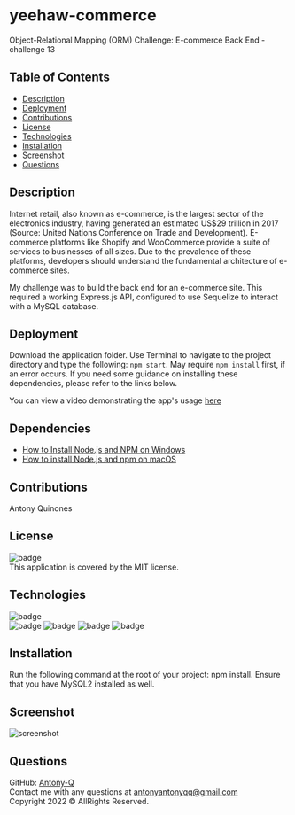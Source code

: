# yeehaw-commerce
Object-Relational Mapping (ORM) Challenge: E-commerce Back End - challenge 13

## Table of Contents
- [Description](#description)  
- [Deployment](#deployment)  
- [Contributions](#contributions)  
- [License](#license)  
- [Technologies](#technologies)  
- [Installation](#installation) 
- [Screenshot](#screenshot)
- [Questions](#questions)  
  
## Description
Internet retail, also known as e-commerce, is the largest sector of the electronics industry, having generated an estimated US$29 trillion in 2017 (Source: United Nations Conference on Trade and Development). E-commerce platforms like Shopify and WooCommerce provide a suite of services to businesses of all sizes. Due to the prevalence of these platforms, developers should understand the fundamental architecture of e-commerce sites.

My challenge was to build the back end for an e-commerce site. This required a working Express.js API, configured to use Sequelize to interact with a MySQL database.
  
## Deployment  
Download the application folder. Use Terminal to navigate to the project directory and type the following: `npm start`. May require `npm install` first, if an error occurs. If you need some guidance on installing these dependencies, please refer to the links below.

You can view a video demonstrating the app's usage [here](https://drive.google.com/file/d/1p54GHRIPRRx3Yy-7-g-q4lhVqf-wsJOm/view)

## Dependencies
* [How to Install Node.js and NPM on Windows](https://phoenixnap.com/kb/install-node-js-npm-on-windows)
* [How to install Node.js and npm on macOS](https://www.newline.co/@Adele/how-to-install-nodejs-and-npm-on-macos--22782681)
  
## Contributions
Antony Quinones</br>
  
## License
![badge](https://img.shields.io/badge/license-MIT-brightgreen)<br>
This application is covered by the MIT license. 
  
## Technologies  
![badge](https://img.shields.io/badge/=HTML-orange)<br>
![badge](https://img.shields.io/badge/-Javascript-blue)
![badge](https://img.shields.io/badge/-node.js-blue)
![badge](https://img.shields.io/badge/-json-blue)
![badge](https://img.shields.io/badge/-npm-blue)

  
## Installation  
Run the following command at the root of your project: npm install. Ensure that you have MySQL2 installed as well.<br>
  
## Screenshot
![screenshot](screenshot.PNG)
  
## Questions  
GitHub: [Antony-Q](https://github.com/Antony-Q/capitalist-capitulator)<br>
Contact me with any questions at antonyantonyqq@gmail.com<br>
Copyright 2022 © AllRights Reserved.<br>
